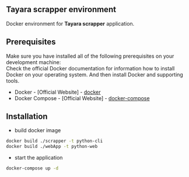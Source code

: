## Tayara scrapper environment

Docker environment for **Tayara scrapper** application.
## Prerequisites

Make sure you have installed all of the following prerequisites on your development machine: <br>
Check the official Docker documentation for information how to install Docker on your operating system. And then install Docker and supporting tools.

* Docker - [Official Website] - <a href="https://docs.docker.com/engine/install/">docker</a> <br>
* Docker Compose - [Official Website] - <a href="https://docs.docker.com/compose/install/">docker-compose</a> <br>
## Installation
 * build docker image
 ```bash
docker build ./scrapper -t python-cli
docker build ./webApp -t python-web
```
 * start the application
 ```bash
 docker-compose up -d